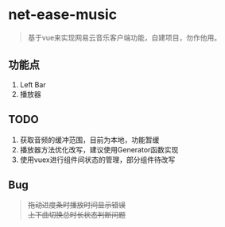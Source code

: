 # net-ease-music

> 基于vue来实现网易云音乐客户端功能，自建项目，勿作他用。

## 功能点
1. Left Bar
2. 播放器

## TODO
1. 获取音频的缓冲范围，目前为本地，功能暂缓
2. 播放器方法优化改写，建议使用Generator函数实现
3. 使用vuex进行组件间状态的管理，部分组件待改写

## Bug
> ~~拖动进度条时播放时间显示错误~~  
> ~~上下曲切换总时长状态判断问题~~